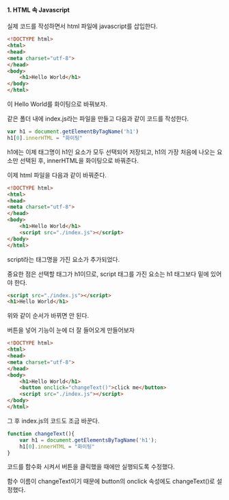 #### 1. HTML 속 Javascript

실제 코드를 작성하면서 html 파일에 javascript를 삽입한다.

```html
<!DOCTYPE html>
<html>
<head>
<meta charset="utf-8">
</head>
<body>
	<h1>Hello World</h1>
</body>
</html>
```

이 Hello World를 화이팅으로 바꿔보자.

같은 폴더 내에 index.js라는 파일을 만들고 다음과 같이 코드를 작성한다.

```js
var h1 = document.getElementByTagName('h1')
h1[0].innerHTML = "화이팅"
```

h1에는 이제 태그명이 h1인 요소가 모두 선택되어 저장되고, h1의 가장 처음에 나오는 요소만 선택된 후, innerHTML을 화이팅으로 바꿔준다.



이제 html 파일을 다음과 같이 바꿔준다.

```html
<!DOCTYPE html>
<html>
<head>
<meta charset="utf-8">
</head>
<body>
	<h1>Hello World</h1>
	<script src="./index.js"></script>
</body>
</html>
```

script라는 태그명을 가진 요소가 추가되었다.

중요한 점은 선택할 태그가 h1이므로, script 태그를 가진 요소는 h1 태그보다 밑에 있어야 한다.

```html
<script src="./index.js"></script>
<h1>Hello World</h1>
```

위와 같이 순서가 바뀌면 안 된다.



버튼을 넣어 기능이 눈에 더 잘 들어오게 만들어보자

```html
<!DOCTYPE html>
<html>
<head>
<meta charset="utf-8">
</head>
<body>
	<h1>Hello World</h1>
	<button onclick="changeText()">click me</button>
	<script src="./index.js"></script>
</body>
</html>
```

그 후 index.js의 코드도 조금 바꾼다.

```js
function changeText(){
	var h1 = document.getElementsByTagName('h1');
	h1[0].innerHTML = "화이팅"
}
```

코드를 함수화 시켜서 버튼을 클릭했을 때에만 실행되도록 수정했다.

함수 이름이 changeText이기 때문에 button의 onclick 속성에도 changeText()로 설정했다.